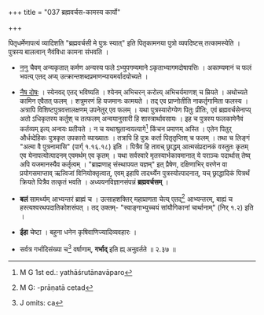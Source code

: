+++
title = "037 ब्रह्मवर्चस-कामस्य कार्यो"

+++

पितृधर्मेणापत्यं व्यादिशति "ब्रह्मवर्चसी मे पुत्रः स्यात्" इति पितृकामनया पुत्रो व्यपदिष्टस् तत्कामस्येति । पुत्रस्य बालत्वान् नैवंविधा कामना संभवति ।

- <u>ननु</u> चैवम् अन्यकृतात् कर्मण अन्यस्य फले ऽभ्युपगम्यमाने ऽकृताभ्यागमदोषापत्तिः । अकाम्यमानं च फलं भवत्य् एतद् अप्य् उत्क्रान्तशब्दप्रमाणन्यायमर्यादयोच्यते । 

- <u>नैष दोषः</u> । स्येनवद् एतद् भविष्यति । श्येनम् अभिचरन् करोत्य् अभिचर्यमाणश् च म्रियते । अथोच्यते कामिन एवैतत् फलम् । शत्रुमरणं हि यजमानः कामयते । तद् एव प्राप्नोतीति नाकर्तृगामिता फलस्य । अत्रापि विशिष्टपुत्रवत्तालक्षणम् उपनेतुर् एव फलम् । यथा पुत्रस्यारोग्येण पितुः प्रीतिः, एवं ब्रह्मवर्चसेनाप्य् अतो ऽधिकृतस्य कर्तुश् च तत्फलम् अन्वयानुसारी हि शास्त्रार्थावसायः । इह च पुत्रस्य फलकामेनैवं कर्तव्यम् इत्य् अन्वयः प्रतीयते । न च यथाश्रुतान्वयत्यागे[^१६९] किंचन प्रमाणम् अस्ति । एतेन पितुर् और्धव्देहिकः पुत्रकृत उपकारो व्याख्यातः । तत्रापि हि पुत्रः कर्ता पितृतृप्तिश् च फलम् । तथा च लिङ्गं "अत्मा वै पुत्रनामासि" (पार्ग् १.१६.१८) इति । पित्रैव हि तावच् छ्राद्धम् आत्मसंप्रदानकं वस्तुतः कृतम् एव येनापत्योत्पादनम् एवमर्थम् एव कृतम् । यथा सर्वस्वारे मृतस्यार्भकावमानात् ये पराञ्चः पदार्थास् तेष्व् अपि यजमानस्यैव कर्तृत्वम् । "ब्राह्मणाह् संस्थापयत यज्ञम्" इत् प्रैषेण, दक्षिणाभिर् वरणेन वा प्रयोगसमाप्ताव् ऋत्विजां विनियोक्तृत्वात्, एवम् इहापि तादर्थ्येन पुत्रस्योत्पादनात्, यच् छ्राद्धादिकं पित्रर्थं क्रियते पित्रैव तत्कृतं भवति । अध्ययनविज्ञानसंपन्नं **ब्रह्मवर्चसम्** ।


[^१६९]:
     M G 1st ed.: yathāśrutānavāparo

- **बलं** सामर्थ्यम् आभ्यन्तरं ब्राह्मं च । उत्साहशक्तिर् महाप्राणता चेत्य् एतद्[^१७०] आभ्यन्तरम्, बाह्यं च हस्त्यश्वरथपदातिकोशसंपत् । तद् उक्तम्- "स्वाङ्गाभ्युच्चयं सांयौगिकानां चार्थानाम्" (निर् १.२) इति । 


[^१७०]:
     M G: -prāṇatā cetad

- **ईहा** चेष्टा । बहुना धनेन कृषिवाणिज्यादिव्यवहारः । 

- सर्वत्र गर्भादिसंख्या च[^१७१] वर्षाणाम्, **गर्भाद्** इति ह्य् अनुवर्तते ॥ २.३७ ॥


[^१७१]:
     J omits: ca
